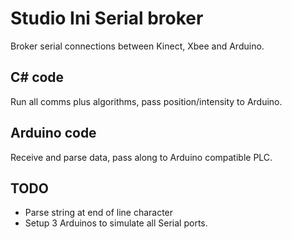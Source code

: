 # Studio Ini Serial broker

Broker serial connections between Kinect, Xbee and Arduino.

## C# code

Run all comms plus algorithms, pass position/intensity to Arduino.

## Arduino code

Receive and parse data, pass along to Arduino compatible PLC.

## TODO

* Parse string at end of line character
* Setup 3 Arduinos to simulate all Serial ports.
